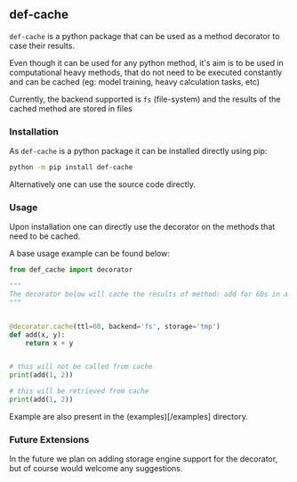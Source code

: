 ## def-cache

`def-cache` is a python package that can be used as a method decorator to case their results.

Even though it can be used for any python method, it's aim is to be used in computational heavy methods,
that do not need to be executed constantly and can be cached (eg: model training, heavy calculation tasks, etc)

Currently, the backend supported is `fs` (file-system) and the results of the cached method are stored in files

### Installation

As `def-cache` is a python package it can be installed directly using pip:

```bash
python -m pip install def-cache
```

Alternatively one can use the source code directly.

### Usage

Upon installation one can directly use the decorator on the methods that need to be cached.

A base usage example can be found below:

```python
from def_cache import decorator

"""
The decorator below will cache the results of method: add for 60s in a file stored in the tmp relative path
"""


@decorator.cache(ttl=60, backend='fs', storage='tmp')
def add(x, y):
    return x + y


# this will not be called from cache
print(add(1, 2))

# this will be retrieved from cache
print(add(1, 2))
```

Example are also present in the (examples)[/examples] directory.

### Future Extensions

In the future we plan on adding storage engine support for the decorator, but of course would welcome any suggestions.